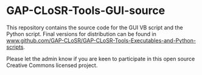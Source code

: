 GAP-CLoSR-Tools-GUI-source
==========================

This repository contains the source code for the GUI VB script and the Python script. Final versions for distribution can be found in www.github.com/GAP-CLoSR/GAP-CLoSR-Tools-Executables-and-Python-scripts.

Please let the admin know if you are keen to participate in this open source Creative Commons licensed project.
